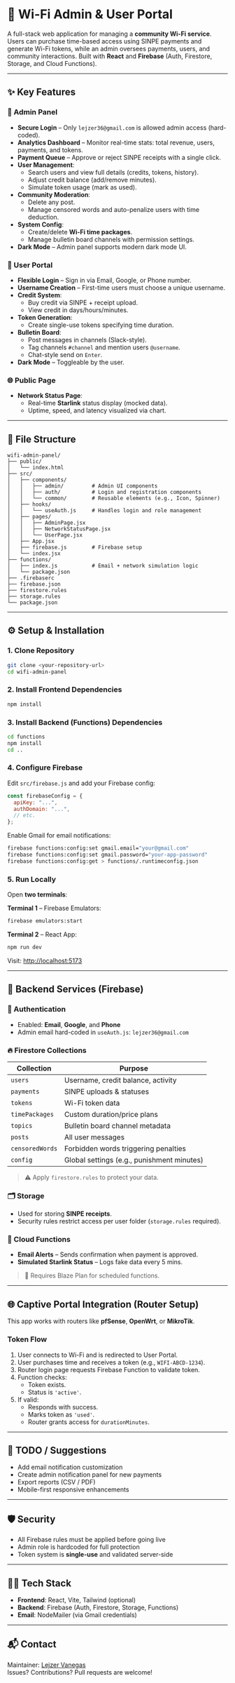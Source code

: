 # 📶 Wi-Fi Admin & User Portal

A full-stack web application for managing a **community Wi-Fi service**. Users can purchase time-based access using SINPE payments and generate Wi-Fi tokens, while an admin oversees payments, users, and community interactions. Built with **React** and **Firebase** (Auth, Firestore, Storage, and Cloud Functions).

---

## ✨ Key Features

### 🔐 Admin Panel
- **Secure Login** – Only `lejzer36@gmail.com` is allowed admin access (hard-coded).
- **Analytics Dashboard** – Monitor real-time stats: total revenue, users, payments, and tokens.
- **Payment Queue** – Approve or reject SINPE receipts with a single click.
- **User Management**:
  - Search users and view full details (credits, tokens, history).
  - Adjust credit balance (add/remove minutes).
  - Simulate token usage (mark as used).
- **Community Moderation**:
  - Delete any post.
  - Manage censored words and auto-penalize users with time deduction.
- **System Config**:
  - Create/delete **Wi-Fi time packages**.
  - Manage bulletin board channels with permission settings.
- **Dark Mode** – Admin panel supports modern dark mode UI.

### 👤 User Portal
- **Flexible Login** – Sign in via Email, Google, or Phone number.
- **Username Creation** – First-time users must choose a unique username.
- **Credit System**:
  - Buy credit via SINPE + receipt upload.
  - View credit in days/hours/minutes.
- **Token Generation**:
  - Create single-use tokens specifying time duration.
- **Bulletin Board**:
  - Post messages in channels (Slack-style).
  - Tag channels `#channel` and mention users `@username`.
  - Chat-style send on `Enter`.
- **Dark Mode** – Toggleable by the user.

### 🌐 Public Page
- **Network Status Page**:
  - Real-time **Starlink** status display (mocked data).
  - Uptime, speed, and latency visualized via chart.

---

## 📁 File Structure

```plaintext
wifi-admin-panel/
├── public/
│   └── index.html
├── src/
│   ├── components/
│   │   ├── admin/         # Admin UI components
│   │   ├── auth/          # Login and registration components
│   │   └── common/        # Reusable elements (e.g., Icon, Spinner)
│   ├── hooks/
│   │   └── useAuth.js     # Handles login and role management
│   ├── pages/
│   │   ├── AdminPage.jsx
│   │   ├── NetworkStatusPage.jsx
│   │   └── UserPage.jsx
│   ├── App.jsx
│   ├── firebase.js        # Firebase setup
│   └── index.jsx
├── functions/
│   ├── index.js           # Email + network simulation logic
│   └── package.json
├── .firebaserc
├── firebase.json
├── firestore.rules
├── storage.rules
└── package.json
```

---

## ⚙️ Setup & Installation

### 1. Clone Repository

```bash
git clone <your-repository-url>
cd wifi-admin-panel
```

### 2. Install Frontend Dependencies

```bash
npm install
```

### 3. Install Backend (Functions) Dependencies

```bash
cd functions
npm install
cd ..
```

### 4. Configure Firebase

Edit `src/firebase.js` and add your Firebase config:

```js
const firebaseConfig = {
  apiKey: "...",
  authDomain: "...",
  // etc.
};
```

Enable Gmail for email notifications:

```bash
firebase functions:config:set gmail.email="your@gmail.com"
firebase functions:config:set gmail.password="your-app-password"
firebase functions:config:get > functions/.runtimeconfig.json
```

### 5. Run Locally

Open **two terminals**:

**Terminal 1** – Firebase Emulators:
```bash
firebase emulators:start
```

**Terminal 2** – React App:
```bash
npm run dev
```

Visit: [http://localhost:5173](http://localhost:5173)

---

## 🔧 Backend Services (Firebase)

### 🔑 Authentication
- Enabled: **Email**, **Google**, and **Phone**
- Admin email hard-coded in `useAuth.js`: `lejzer36@gmail.com`

### 🔥 Firestore Collections
| Collection       | Purpose                                         |
|------------------|--------------------------------------------------|
| `users`          | Username, credit balance, activity               |
| `payments`       | SINPE uploads & statuses                         |
| `tokens`         | Wi-Fi token data                                 |
| `timePackages`   | Custom duration/price plans                      |
| `topics`         | Bulletin board channel metadata                  |
| `posts`          | All user messages                                |
| `censoredWords`  | Forbidden words triggering penalties             |
| `config`         | Global settings (e.g., punishment minutes)       |

> ⚠️ Apply `firestore.rules` to protect your data.

### 🗂 Storage
- Used for storing **SINPE receipts**.
- Security rules restrict access per user folder (`storage.rules` required).

### 🔁 Cloud Functions
- **Email Alerts** – Sends confirmation when payment is approved.
- **Simulated Starlink Status** – Logs fake data every 5 mins.

> 🧾 Requires Blaze Plan for scheduled functions.

---

## 🌐 Captive Portal Integration (Router Setup)

This app works with routers like **pfSense**, **OpenWrt**, or **MikroTik**.

### Token Flow
1. User connects to Wi-Fi and is redirected to User Portal.
2. User purchases time and receives a token (e.g., `WIFI-ABCD-1234`).
3. Router login page requests Firebase Function to validate token.
4. Function checks:
   - Token exists.
   - Status is `'active'`.
5. If valid:
   - Responds with success.
   - Marks token as `'used'`.
   - Router grants access for `durationMinutes`.

---

## 🧪 TODO / Suggestions
- Add email notification customization
- Create admin notification panel for new payments
- Export reports (CSV / PDF)
- Mobile-first responsive enhancements

---

## 🛡 Security
- All Firebase rules must be applied before going live
- Admin role is hardcoded for full protection
- Token system is **single-use** and validated server-side

---

## 🧑‍💻 Tech Stack

- **Frontend**: React, Vite, Tailwind (optional)
- **Backend**: Firebase (Auth, Firestore, Storage, Functions)
- **Email**: NodeMailer (via Gmail credentials)

---

## 📬 Contact

Maintainer: [Lejzer Vanegas](mailto:lejzer36@gmail.com)  
Issues? Contributions? Pull requests are welcome!